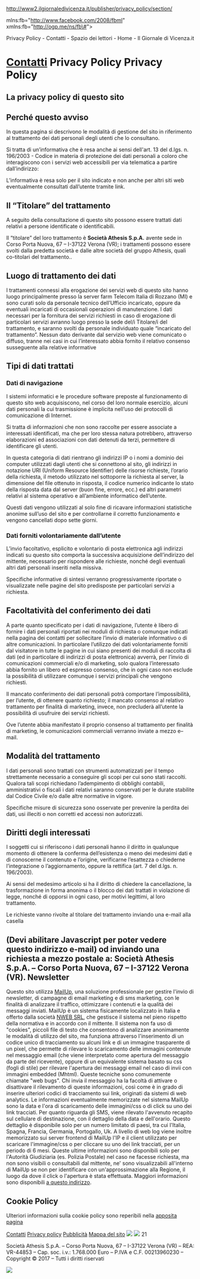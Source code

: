 http://www2.ilgiornaledivicenza.it/publisher/privacy_policy/section/

mlns:fb="http://www.facebook.com/2008/fbml" xmlns:fb="http://ogp.me/ns/fb\#"&gt;

Privacy Policy - Contatti - Spazio dei lettori - Home - Il Giornale di Vicenza.it

<a href="/" class="v3_lightbox-navigator-logo v3_lightbox-navigator-logo-gdv"></a> <a href="/publisher/contatti/section/" class="v3_lightbox-navigator-father">Contatti</a> <span class="v3_lightbox-navigator-son">Privacy Policy</span>
Privacy Policy
==============

La privacy policy di questo sito
--------------------------------

Perché questo avviso
--------------------

In questa pagina si descrivono le modalità di gestione del sito in riferimento al trattamento dei dati personali degli utenti che lo consultano.

Si tratta di un’informativa che è resa anche ai sensi dell'art. 13 del d.lgs. n. 196/2003 - Codice in materia di protezione dei dati personali a coloro che interagiscono con i servizi web accessibili per via telematica a partire dall’indirizzo:

L’informativa è resa solo per il sito indicato e non anche per altri siti web eventualmente consultati dall’utente tramite link.

Il “Titolare” del trattamento
-----------------------------

A seguito della consultazione di questo sito possono essere trattati dati relativi a persone identificate o identificabili.

Il “titolare” del loro trattamento è **Società Athesis S.p.A.** avente sede in Corso Porta Nuova, 67 – I-37122 Verona (VR); i trattamenti possono essere svolti dalla predetta società e dalle altre società del gruppo Athesis, quali co-titolari del trattamento..

Luogo di trattamento dei dati
-----------------------------

I trattamenti connessi alla erogazione dei servizi web di questo sito hanno luogo principalmente presso la server farm Telecom Italia di Rozzano (MI) e sono curati solo da personale tecnico dell’Ufficio incaricato, oppure da eventuali incaricati di occasionali operazioni di manutenzione. I dati necessari per la fornitura dei servizi richiesti in caso di erogazione di particolari servizi avranno luogo presso la sede del/i Titolare/i del trattamento, e saranno svolti da personale individuato quale “incaricato del trattamento”. Nessun dato derivante dal servizio web viene comunicato o diffuso, tranne nei casi in cui l’interessato abbia fornito il relativo consenso susseguente alla relative informative

Tipi di dati trattati
---------------------

### Dati di navigazione

I sistemi informatici e le procedure software preposte al funzionamento di questo sito web acquisiscono, nel corso del loro normale esercizio, alcuni dati personali la cui trasmissione è implicita nell’uso dei protocolli di comunicazione di Internet.

Si tratta di informazioni che non sono raccolte per essere associate a interessati identificati, ma che per loro stessa natura potrebbero, attraverso elaborazioni ed associazioni con dati detenuti da terzi, permettere di identificare gli utenti.

In questa categoria di dati rientrano gli indirizzi IP o i nomi a dominio dei computer utilizzati dagli utenti che si connettono al sito, gli indirizzi in notazione URI (Uniform Resource Identifier) delle risorse richieste, l’orario della richiesta, il metodo utilizzato nel sottoporre la richiesta al server, la dimensione del file ottenuto in risposta, il codice numerico indicante lo stato della risposta data dal server (buon fine, errore, ecc.) ed altri parametri relativi al sistema operativo e all’ambiente informatico dell’utente.

Questi dati vengono utilizzati al solo fine di ricavare informazioni statistiche anonime sull’uso del sito e per controllarne il corretto funzionamento e vengono cancellati dopo sette giorni.

### Dati forniti volontariamente dall’utente

L’invio facoltativo, esplicito e volontario di posta elettronica agli indirizzi indicati su questo sito comporta la successiva acquisizione dell’indirizzo del mittente, necessario per rispondere alle richieste, nonché degli eventuali altri dati personali inseriti nella missiva.

Specifiche informative di sintesi verranno progressivamente riportate o visualizzate nelle pagine del sito predisposte per particolari servizi a richiesta.

Facoltatività del conferimento dei dati
---------------------------------------

A parte quanto specificato per i dati di navigazione, l’utente è libero di fornire i dati personali riportati nei moduli di richiesta o comunque indicati nella pagina dei contatti per sollecitare l’invio di materiale informativo o di altre comunicazioni. In particolare l’utilizzo dei dati volontariamente forniti dal visitatore in tutte le pagine in cui siano presenti dei moduli di raccolta di dati (ed in particolare di indirizzi di posta elettronica) avverrà, per l’invio di comunicazioni commerciali e/o di marketing, solo qualora l’interessato abbia fornito un libero ed espresso consenso, che in ogni caso non esclude la possibilità di utilizzare comunque i servizi principali che vengono richiesti.

Il mancato conferimento dei dati personali potrà comportare l’impossibilità, per l’utente, di ottenere quanto richiesto; il mancato consenso al relativo trattamento per finalità di marketing, invece, non precluderà all’utente la possibilità di usufruire dei servizi richiesti.

Ove l’utente abbia manifestato il proprio consenso al trattamento per finalità di marketing, le comunicazioni commerciali verranno inviate a mezzo e–mail.

Modalità del trattamento
------------------------

I dati personali sono trattati con strumenti automatizzati per il tempo strettamente necessario a conseguire gli scopi per cui sono stati raccolti. Qualora tali scopi richiedano l’adempimento di obblighi contabili, amministrativi o fiscali i dati relativi saranno conservati per le durate stabilite dal Codice Civile e/o dalle altre normative in vigore.

Specifiche misure di sicurezza sono osservate per prevenire la perdita dei dati, usi illeciti o non corretti ed accessi non autorizzati.

Diritti degli interessati
-------------------------

I soggetti cui si riferiscono i dati personali hanno il diritto in qualunque momento di ottenere la conferma dell’esistenza o meno dei medesimi dati e di conoscerne il contenuto e l’origine, verificarne l’esattezza o chiederne l’integrazione o l’aggiornamento, oppure la rettifica (art. 7 del d.lgs. n. 196/2003).

Ai sensi del medesimo articolo si ha il diritto di chiedere la cancellazione, la trasformazione in forma anonima o il blocco dei dati trattati in violazione di legge, nonché di opporsi in ogni caso, per motivi legittimi, al loro trattamento.

Le richieste vanno rivolte al titolare del trattamento inviando una e-mail alla casella

(Devi abilitare Javascript per poter vedere questo indirizzo e-mail)
od inviando una richiesta a mezzo postale a: **Società Athesis S.p.A. – Corso Porta Nuova, 67 – I-37122 Verona (VR)**.
Newsletter
----------

Questo sito utilizza [MailUp](http://www.mailup.it), una soluzione professionale per gestire l'invio di newsletter, di campagne di email marketing e di sms marketing, con le finalità di analizzare il traffico, ottimizzare i contenuti e la qualità dei messaggi inviati. MailUp è un sistema fisicamente localizzato in Italia e offerto dalla società [NWEB SRL](http://www.nweb.it), che gestisce il sistema nel pieno rispetto della normativa e in accordo con il mittente. Il sistema non fa uso di "cookies", piccoli file di testo che consentono di analizzare anonimamente le modalità di utilizzo del sito, ma funziona attraverso l'inserimento di un codice unico di tracciamento su alcuni link e di un immagine trasparente di un pixel, che permette di rilevare lo scaricamento delle immagini contenute nel messaggio email (che viene interpretato come apertura del messaggio da parte del ricevente), oppure di un equivalente sistema basato su css (fogli di stile) per rilevare l'apertura dei messaggi email nel caso di invii con immagini embedded (Mhtml). Queste tecniche sono comunemente chiamate "web bugs". Chi invia il messaggio ha la facoltà di attivare o disattivare il rilevamento di queste informazioni, così come è in grado di inserire ulteriori codici di tracciamento sui link, originati da sistemi di web analytics. Le informazioni eventualmente memorizzate nel sistema MailUp sono la data e l'ora di scaricamento delle immagini/css o di click su uno dei link tracciati. Per quanto riguarda gli SMS, viene rilevato l'avvenuto recapito sul cellulare di destinazione, con il dettaglio della data e dell'orario. Questo dettaglio è disponibile solo per un numero limitato di paesi, tra cui l'Italia, Spagna, Francia, Germania, Portogallo, Uk. A livello di web log viene inoltre memorizzato sui server frontend di MailUp l'IP e il client utilizzato per scaricare l'immagine/css o per cliccare su uno dei link tracciati, per un periodo di 6 mesi. Queste ultime informazioni sono disponibili solo per l'Autorità Giudiziaria (es. Polizia Postale) nel caso ne facesse richiesta, ma non sono visibili o consultabili dal mittente, ne' sono visualizzabili all'interno di MailUp se non per identificare con un'approssimazione alla Regione, il luogo da dove il click o l'apertura è stata effettuata. Maggiori informazioni sono disponibili [a questo indirizzo](http://www.mailup.it/informativa-privacy-policy-antispam-d79.htm).

Cookie Policy
-------------

Ulteriori informazioni sulla cookie policy sono reperibili nella [apposita pagina](/publisher/privacy_cookie/section/)

[Contatti](/publisher/contatti/section/) [Privacy policy](/publisher/privacy_policy/section/) [Pubblicità](http://www.publiadige.it/stories/Sede%20e%20filiali/183661_vicenza/) [Mappa del sito](http://www.ilgiornaledivicenza.it/publisher/mappa_del_sito/section/)
<img src="http://media.ilgiornaledivicenza.it/media/siti/quotidiani_web-v3/images/pixel.gif" class="lazy" />
![](http://media.ilgiornaledivicenza.it/media/siti/quotidiani_web-v3/images/logos/footer.jpg)
21

Società Athesis S.p.A. – Corso Porta Nuova, 67 – I-37122 Verona (VR) – REA: VR-44853 – Cap. soc. i.v.: 1.768.000 Euro – P.IVA e C.F. 00213960230 – Copyright © 2017 – Tutti i diritti riservati

![](//secure-it.imrworldwide.com/cgi-bin/m?ci=athesis-it&cg=0)
